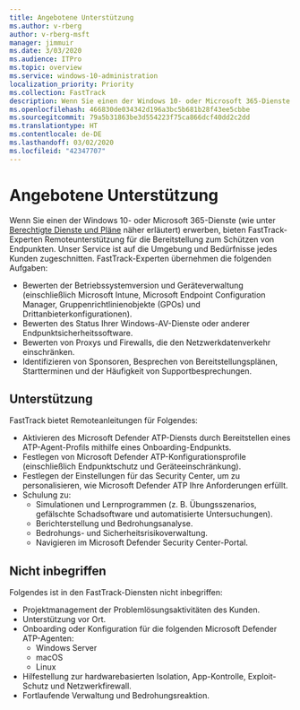 ```yaml
---
title: Angebotene Unterstützung
ms.author: v-rberg
author: v-rberg-msft
manager: jimmuir
ms.date: 3/03/2020
ms.audience: ITPro
ms.topic: overview
ms.service: windows-10-administration
localization_priority: Priority
ms.collection: FastTrack
description: Wenn Sie einen der Windows 10- oder Microsoft 365-Dienste erwerben, bieten FastTrack-Experten Remoteunterstützung für die Bereitstellung zum Schützen von Endpunkten. Unser Service ist auf die Umgebung und Bedürfnisse jedes Kunden zugeschnitten.
ms.openlocfilehash: 466830de034342d196a3bc5b681b28f43ee5cbbe
ms.sourcegitcommit: 79a5b31863be3d554223f75ca866dcf40dd2c2dd
ms.translationtype: HT
ms.contentlocale: de-DE
ms.lasthandoff: 03/02/2020
ms.locfileid: "42347707"
---
```

# <a name="assistance-offered"></a>Angebotene Unterstützung  

Wenn Sie einen der Windows 10- oder Microsoft 365-Dienste (wie unter [Berechtigte Dienste und Pläne](M365-eligible-services-and-plans.md) näher erläutert) erwerben, bieten FastTrack-Experten Remoteunterstützung für die Bereitstellung zum Schützen von Endpunkten. Unser Service ist auf die Umgebung und Bedürfnisse jedes Kunden zugeschnitten. FastTrack-Experten übernehmen die folgenden Aufgaben:
- Bewerten der Betriebssystemversion und Geräteverwaltung (einschließlich Microsoft Intune, Microsoft Endpoint Configuration Manager, Gruppenrichtlinienobjekte (GPOs) und Drittanbieterkonfigurationen).
- Bewerten des Status Ihrer Windows-AV-Dienste oder anderer Endpunktsicherheitssoftware.
- Bewerten von Proxys und Firewalls, die den Netzwerkdatenverkehr einschränken.
- Identifizieren von Sponsoren, Besprechen von Bereitstellungsplänen, Startterminen und der Häufigkeit von Supportbesprechungen.

## <a name="assistance"></a>Unterstützung

FastTrack bietet Remoteanleitungen für Folgendes:
- Aktivieren des Microsoft Defender ATP-Diensts durch Bereitstellen eines ATP-Agent-Profils mithilfe eines Onboarding-Endpunkts.
- Festlegen von Microsoft Defender ATP-Konfigurationsprofile (einschließlich Endpunktschutz und Geräteeinschränkung).
- Festlegen der Einstellungen für das Security Center, um zu personalisieren, wie Microsoft Defender ATP Ihre Anforderungen erfüllt.
- Schulung zu:
    - Simulationen und Lernprogrammen (z. B. Übungsszenarios, gefälschte Schadsoftware und automatisierte Untersuchungen).
    - Berichterstellung und Bedrohungsanalyse.
    - Bedrohungs- und Sicherheitsrisikoverwaltung.
    - Navigieren im Microsoft Defender Security Center-Portal.

## <a name="out-of-scope"></a>Nicht inbegriffen

Folgendes ist in den FastTrack-Diensten nicht inbegriffen:
- Projektmanagement der Problemlösungsaktivitäten des Kunden.
- Unterstützung vor Ort.
- Onboarding oder Konfiguration für die folgenden Microsoft Defender ATP-Agenten:
   - Windows Server
   - macOS
   - Linux
- Hilfestellung zur hardwarebasierten Isolation, App-Kontrolle, Exploit-Schutz und Netzwerkfirewall.
- Fortlaufende Verwaltung und Bedrohungsreaktion.

